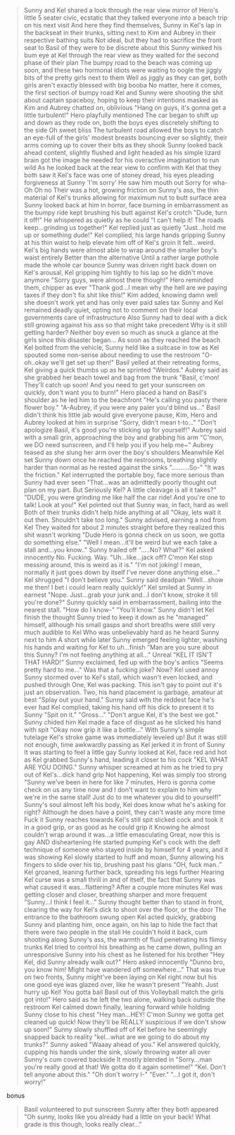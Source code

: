 >Sunny and Kel shared a look through the rear view mirror of Hero's little 5 seater civic, ecstatic that they talked everyone into a beach trip on his next visit
>And here they find themselves, Sunny in Kel's lap in the backseat in their trunks, sitting next to Kim and Aubrey in their respective bathing suits
>Not ideal, but they had to sacrifice the front seat to Basil of they were to be discrete about this
>Sunny winked his bum eye at Kel through the rear view as they waited for the second phase of their plan
>The bumpy road to the beach was coming up soon, and these two hormonal idiots were waiting to oogle the jiggly bits of the pretty girls next to them
>Well as jiggly as they can get, both girls aren't exactly blessed with big booba
>No matter, here it comes, the first section of bumpy road
>Kel and Sunny were shooting the shit about captain spaceboy, hoping to keep their intentions masked as Kim and Aubrey chatted on, oblivious
>"Hang on guys, it's gonna get a little turbulent!" Hero playfully mentioned
>The car began to shift up and down as they rode on, both the boys eyes discretely shifting to the side
>Oh sweet bliss
>The turbulent road allowed the boys to catch an eye-full of the girls' modest breasts bouncing ever so slightly, their arms coming up to cover their bits as they shook
>Sunny looked back ahead content, slightly flushed and light headed as his simple lizard brain got the image he needed for his overactive imagination to run wild
>As he looked back at the rear view to confirm with Kel that they both saw it
>Kel's face was one of stoney dread, his eyes pleading forgiveness at Sunny
>'I'm sorry' He saw him mouth out
>Sorry for wha-
>Oh
>Oh no
>Their was a hot, growing friction on Sunny's ass, the thin material of Kel's trunks allowing for maximum nut to butt surface area
>Sunny looked back at him in horror, face burning in embarrassment as the bumpy ride kept brushing his butt against Kel's crotch
>"Dude, turn it off!" He whispered as quietly as he could 
>"I can't help it! The roads keep...grinding us together!" Kel replied just as quietly
>"Just...hold me up or something dude!"
>Kel complied, his large hands gripping Sunny at his thin waist to help elevate him off of Kel's groin
>It felt...weird. Kel's big hands were almost able to wrap around the smaller boy's waist entirely
>Better than the alternative
>Until a rather large pothole made the whole car bounce
>Sunny was driven right back down on Kel's arousal, Kel gripping him tightly to his lap so he didn't move anymore
>"Sorry guys, were almost there though!" Hero reminded them, chipper as ever
>"Thank god...I mean why the hell are we paying taxes if they don't fix shit like this!" Kim added, knowing damn well she doesn't work yet and has only ever paid sales tax
>Sunny and Kel remained deadly quiet, opting not to comment on their local governments care of infrastructure
>Also Sunny had to deal with a dick still growing against his ass so that might take precedent 
>Why is it still getting harder? Neither boy even so much as snuck a glance at the girls since this disaster began...
>As soon as they reached the beach Kel bolted from the vehicle, Sunny held like a suitcase in tow as Kel spouted some non-sense about needing to use the restroom
>"O-oh..okay we'll get set up then!" Basil yelled at their retreating forms, Kel giving a quick thumbs up as he sprinted
>"Weirdos." Aubrey said as she grabbed her beach towel and bag from the trunk
>"Basil, c'mon! They'll catch up soon! And you need to get your sunscreen on quickly, don't want you to burn!" Hero placed a hand on Basil's shoulder as he led him to the beachfront
>"He's calling you pasty there flower boy." 
>"A-Aubrey, if you were any paler you'd blind us..."
>Basil didn't think his little jab would give everyone pause, Kim, Hero and Aubrey looked at him in surprise
>"Sorry, didn't mean t-to..."
> "Don't apologize Basil, it's good you're sticking up for yourself!" Aubrey said with a small grin, approaching the boy and grabbing his arm
>"C'mon, we DO need sunscreen, and I'll help you if you help me~" Aubrey teased as she slung her arm over the boy's shoulders
>Meanwhile
>Kel set Sunny down once he reached the restrooms, breathing slightly harder than normal as he rested against the sinks
>"..........So-"
>"It was the friction." Kel interrupted the portable boy, face more serious than Sunny had ever seen
>"That...was an admittedly poorly thought out plan on my part. But Seriously Kel? A little cleavage is all it takes?" 
>"DUDE, you were grinding me like half the car ride! And you're one to talk! Look at you!"
>Kel pointed out that Sunny was, in fact, hard as well
>Both of their trunks didn't help hide anything at all
>"Okay, lets wait it out then. Shouldn't take too long." Sunny advised, earning a nod from Kel
>They waited for about 2 minutes straight before they realized this shit wasn't working
>"Dude Hero is gonna check on us soon, we gotta do something else."
>"Well I mean...it'll be weird but we each take a stall and...you know.." Sunny trailed off
>".....No? What?" Kel asked innocently
>No. Fucking. Way.
>"Uh...like...jack off? C'mon Kel stop messing around, this is weird as it is."
>"I'm not joking! I mean, normally it just goes down by itself I've never done anything else..." Kel shrugged
>"I don't believe you." Sunny said deadpan
>"Well...show me then! I bet i could learn really quickly!" Kel smiled at Sunny in earnest
>"Nope. Just...grab your junk and...I don't know, stroke it till you're done?" Sunny quickly said in embarrassment, bailing into the nearest stall.
>"How do I know-" 
>"You'll know." Sunny didn't let Kel finish the thought
>Sunny tried to keep it down as he "managed" himself, although his small gasps and short breaths were still very much audible to Kel
>Who was unbelievably hard as he heard Sunny next to him 
>A short while later Sunny emerged feeling lighter, washing his hands and waiting for Kel to uh...finish
>"Man are you sure about this Sunny? I'm not feeling anything at all..."
>Unreal
>"KEL IT ISN'T THAT HARD!" Sunny exclaimed, fed up with the boy's antics
>"Seems pretty hard to me..."
>Was that a fucking joke? 
>Now?
>Kel used annoy
>Sunny stormed over to Kel's stall, which wasn't even locked, and pushed through
>One, Kel was packing. This isn't gay to point out it's just an observation.
>Two, his hand placement is garbage, amateur at best
>"Splay out your hand." Sunny said with the reddest face he's ever had
>Kel complied, taking his hand off his dick to present it to Sunny
>"Spit on it."
>"Gross..."
>"Don't argue Kel, it's the best we got." Sunny chided him
>Kel made a face of disgust as he slicked his hand with spit
>"Okay now grip it like a bottle..."
>With Sunny's simple tutelage Kel's stroke game was immediately leveled up! 
>But it was still not enough, time awkwardly passing as Kel jerked it in front of Sunny
>It was starting to feel a little gay
>Sunny looked at Kel, face red and hot as Kel grabbed Sunny's hand, leading it closer to his cock
>"KEL WHAT ARE YOU DOING." Sunny whisper screamed at him as he tried to pry out of Kel's...dick hand grip
>Not happening, Kel was simply too strong
>"Sunny we've been in here for like 7 minutes, Hero is gonna come check on us any time now and I don't want to explain to him why we're in the same stall! Just do to me whatever you did to yourself!"
>Sunny's soul almost left his body, Kel does know what he's asking for right?
>Although he does have a point, they can't waste any more time
>Fuck it
>Sunny reaches towards Kel's still spit slicked cock and took it in a good grip, or as good as he could grip it
>Knowing he almost couldn't wrap around it was...a little emasculating
>Great, now this is gay AND disheartening
>He started pumping Kel's cock with the deft technique of someone who stayed inside by himself for 4 years, and it was showing
>Kel slowly started to huff and moan, Sunny allowing his fingers to slide over his tip, brushing past his glans
>"OH, fuck man.." Kel groaned, leaning further back, spreading his legs further
>Hearing Kel curse was a small thrill in and of itself, the fact that Sunny was what caused it was...flattering?
>After a couple more minutes Kel was getting closer and closer, breathing sharper and more frequent
>"Sunny...I think I feel it..."
>Sunny thought better than to stand in front, clearing the way for Kel's dick to shoot over the floor, or the door
>The entrance to the bathroom swung open
>Kel acted quickly, grabbing Sunny and planting him, once again, on his lap to hide the fact that there were two people in the stall
>He couldn't hold it back, cum shooting along Sunny's ass, the warmth of fluid penetrating his flimsy trunks
>Kel tried to control his breathing as he came down, pulling an unresponsive Sunny into his chest as he listened for his brother
>"Hey Kel, did Sunny already walk out?" Hero asked innocently
>"Dunno bro, you know him! Might have wandered off somewhere..."
>That was true on two fronts, Sunny might've been laying on Kel right now but his one good eye was glazed over, like he wasn't present
>"Yeahh. Just hurry up Kel! You gotta bail Basil out of this Volleyball match the girls got into!" Hero said as he left the two alone, walking back outside the restroom
>Kel calmed down finally, leaning forward while holding Sunny close to his chest
>"Hey man...HEY! C'mon Sunny we gotta get cleaned up quick! Now they'll be REALLY suspicious if we don't show up soon!"
>Sunny slowly shuffled off of Kel before he seemingly snapped back to reality
>"kel...what are we going to do about my trunks?" Sunny asked 
>"Waaay ahead of you." Kel answered quickly, cupping his hands under the sink, slowly throwing water all over Sunny's cum covered backside
>It mostly blended in
>"Sorry...man you're really good at that! We gotta do it again sometime!"
>"Kel. Don't tell anyone about this."
>"Oh don't worry I-"
>"Ever." 
>"...I got it, don't worry!"

bonus

>Basil volunteered to put sunscreen Sunny after they both appeared
>"Oh sunny, looks like you already had a little on your back! What grade is this though, looks really clear..."